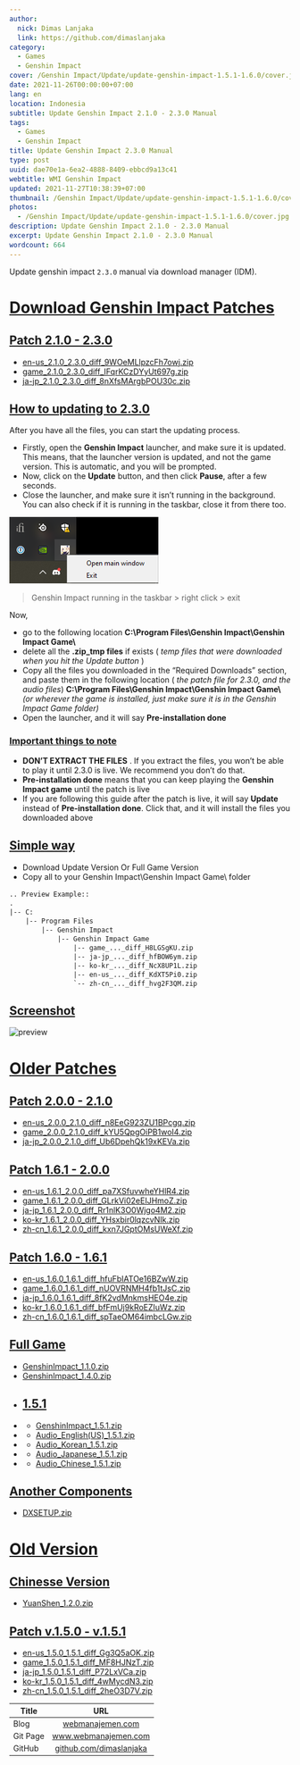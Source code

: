```yaml
---
author:
  nick: Dimas Lanjaka
  link: https://github.com/dimaslanjaka
category:
  - Games
  - Genshin Impact
cover: /Genshin Impact/Update/update-genshin-impact-1.5.1-1.6.0/cover.jpg
date: 2021-11-26T00:00:00+07:00
lang: en
location: Indonesia
subtitle: Update Genshin Impact 2.1.0 - 2.3.0 Manual
tags:
  - Games
  - Genshin Impact
title: Update Genshin Impact 2.3.0 Manual
type: post
uuid: dae70e1a-6ea2-4888-8409-ebbcd9a13c41
webtitle: WMI Genshin Impact
updated: 2021-11-27T10:38:39+07:00
thumbnail: /Genshin Impact/Update/update-genshin-impact-1.5.1-1.6.0/cover.jpg
photos:
  - /Genshin Impact/Update/update-genshin-impact-1.5.1-1.6.0/cover.jpg
description: Update Genshin Impact 2.1.0 - 2.3.0 Manual
excerpt: Update Genshin Impact 2.1.0 - 2.3.0 Manual
wordcount: 664
---
```


<p>Update genshin impact <code>2.3.0</code> manual via download manager (IDM).</p>

<h1 id="download-genshin-impact-patches" tabindex="-1"><a class="header-anchor" href="#download-genshin-impact-patches">Download Genshin Impact Patches</a></h1>
<h2 id="patch-2-1-0-2-3-0" tabindex="-1"><a class="header-anchor" href="#patch-2-1-0-2-3-0"></a><a href="update-genshin-impact-2.1.0-2.3.0.html">Patch 2.1.0 - 2.3.0</a></h2>
<ul>
<li><a href="https://autopatchhk.yuanshen.com/client_app/update/hk4e_global/10/en-us_2.1.0_2.3.0_diff_9WOeMLlpzcFh7owj.zip">en-us_2.1.0_2.3.0_diff_9WOeMLlpzcFh7owj.zip</a></li>
<li><a href="https://autopatchhk.yuanshen.com/client_app/update/hk4e_global/10/game_2.1.0_2.3.0_diff_IFqrKCzDYyUt697g.zip">game_2.1.0_2.3.0_diff_IFqrKCzDYyUt697g.zip</a></li>
<li><a href="https://autopatchhk.yuanshen.com/client_app/update/hk4e_global/10/ja-jp_2.1.0_2.3.0_diff_8nXfsMArgbPOU30c.zip">ja-jp_2.1.0_2.3.0_diff_8nXfsMArgbPOU30c.zip</a></li>
</ul>
<h2 id="how-to-updating-to-2-3-0" tabindex="-1"><a class="header-anchor" href="#how-to-updating-to-2-3-0">How to updating to 2.3.0</a></h2>
<p>After you have all the files, you can start the updating process.</p>
<ul>
<li>Firstly, open the <strong>Genshin Impact</strong> launcher, and make sure it is updated. This means, that the launcher version is updated, and not the game version. This is automatic, and you will be prompted.</li>
<li>Now, click on the <strong>Update</strong> button, and then click <strong>Pause</strong>, after a few seconds.</li>
<li>Close the launcher, and make sure it isn’t running in the background. You can also check if it is running in the taskbar, close it from there too.</li>
</ul>
<p><img src="update-genshin-impact-1.5.1-1.6.0/Genshin-Impact-in-Taskbar.png" alt="If you want to update to Genshin Impact 2.3.0 manually, you will need to close the launcher from the taskbar as well."></p>
<blockquote>
<p>Genshin Impact running in the taskbar &gt; right click &gt; exit</p>
</blockquote>
<p>Now,</p>
<ul>
<li>go to the following location <strong>C:\Program Files\Genshin Impact\Genshin Impact Game\</strong></li>
<li>delete all the <strong>.zip_tmp files</strong> if exists ( <em>temp files that were downloaded when you hit the Update button</em> )</li>
<li>Copy all the files you downloaded in the “Required Downloads” section, and paste them in the following location ( <em>the patch file for 2.3.0, and the audio files</em>) <strong>C:\Program Files\Genshin Impact\Genshin Impact Game\</strong> <em>(or wherever the game is installed, just make sure it is in the Genshin Impact Game folder)</em></li>
<li>Open the launcher, and it will say <strong>Pre-installation done</strong></li>
</ul>
<h3 id="important-things-to-note" tabindex="-1"><a class="header-anchor" href="#important-things-to-note">Important things to <strong>note</strong></a></h3>
<ul>
<li><strong>DON’T EXTRACT THE FILES</strong> . If you extract the files, you won’t be able to play it until 2.3.0 is live. We recommend you don’t do that.</li>
<li><strong>Pre-installation done</strong> means that you can keep playing the <strong>Genshin Impact game</strong> until the patch is live</li>
<li>If you are following this guide after the patch is live, it will say <strong>Update</strong> instead of <strong>Pre-installation done</strong>. Click that, and it will install the files you downloaded above</li>
</ul>
<h2 id="simple-way" tabindex="-1"><a class="header-anchor" href="#simple-way">Simple way</a></h2>
<ul>
<li>Download Update Version Or Full Game Version</li>
<li>Copy all to your Genshin Impact\Genshin Impact Game\ folder</li>
</ul>
<pre><code>.. Preview Example::
.
|-- C:
    |-- Program Files
        |-- Genshin Impact
            |-- Genshin Impact Game
                |-- game_..._diff_H8LGSgKU.zip
                |-- ja-jp_..._diff_hfBOW6ym.zip
                |-- ko-kr_..._diff_NcX8UP1L.zip
                |-- en-us_..._diff_KdXT5Pi0.zip
                `-- zh-cn_..._diff_hvg2F3QM.zip
</code></pre>
<h2 id="screenshot" tabindex="-1"><a class="header-anchor" href="#screenshot">Screenshot</a></h2>
<p><img src="https://i.imgur.com/zHDw2i0.png" alt="preview"></p>
<h1 id="older-patches" tabindex="-1"><a class="header-anchor" href="#older-patches">Older Patches</a></h1>
<h2 id="patch-2-0-0-2-1-0" tabindex="-1"><a class="header-anchor" href="#patch-2-0-0-2-1-0"></a><a href="update-genshin-impact-2.0.0-2.1.0.html">Patch 2.0.0 - 2.1.0</a></h2>
<ul>
<li><a href="https://autopatchhk.yuanshen.com/client_app/update/hk4e_global/10/en-us_2.0.0_2.1.0_diff_n8EeG923ZU1BPcgq.zip">en-us_2.0.0_2.1.0_diff_n8EeG923ZU1BPcgq.zip</a></li>
<li><a href="https://autopatchhk.yuanshen.com/client_app/update/hk4e_global/10/game_2.0.0_2.1.0_diff_kYU5QpgOiPB1woI4.zip">game_2.0.0_2.1.0_diff_kYU5QpgOiPB1woI4.zip</a></li>
<li><a href="https://autopatchhk.yuanshen.com/client_app/update/hk4e_global/10/ja-jp_2.0.0_2.1.0_diff_Ub6DpehQk19xKEVa.zip">ja-jp_2.0.0_2.1.0_diff_Ub6DpehQk19xKEVa.zip</a></li>
</ul>
<h2 id="patch-1-6-1-2-0-0" tabindex="-1"><a class="header-anchor" href="#patch-1-6-1-2-0-0"></a><a href="update-genshin-impact-1.6.1-2.0.0.html">Patch 1.6.1 - 2.0.0</a></h2>
<ul>
<li><a href="https://autopatchhk.yuanshen.com/client_app/update/hk4e_global/10/en-us_1.6.1_2.0.0_diff_pa7XSfuvwheYHlR4.zip">en-us_1.6.1_2.0.0_diff_pa7XSfuvwheYHlR4.zip</a></li>
<li><a href="https://autopatchhk.yuanshen.com/client_app/update/hk4e_global/10/game_1.6.1_2.0.0_diff_GLrkVi02eEIJHmoZ.zip">game_1.6.1_2.0.0_diff_GLrkVi02eEIJHmoZ.zip</a></li>
<li><a href="https://autopatchhk.yuanshen.com/client_app/update/hk4e_global/10/ja-jp_1.6.1_2.0.0_diff_Rr1nlK3O0Wjgo4M2.zip">ja-jp_1.6.1_2.0.0_diff_Rr1nlK3O0Wjgo4M2.zip</a></li>
<li><a href="https://autopatchhk.yuanshen.com/client_app/update/hk4e_global/10/ko-kr_1.6.1_2.0.0_diff_YHsxbir0lqzcvNIk.zip">ko-kr_1.6.1_2.0.0_diff_YHsxbir0lqzcvNIk.zip</a></li>
<li><a href="https://autopatchhk.yuanshen.com/client_app/update/hk4e_global/10/zh-cn_1.6.1_2.0.0_diff_kxn7JGptOMsUWeXf.zip">zh-cn_1.6.1_2.0.0_diff_kxn7JGptOMsUWeXf.zip</a></li>
</ul>
<h2 id="patch-1-6-0-1-6-1" tabindex="-1"><a class="header-anchor" href="#patch-1-6-0-1-6-1"></a><a href="update-genshin-impact-1.6.0-1.6.1.html">Patch 1.6.0 - 1.6.1</a></h2>
<ul>
<li><a href="https://autopatchhk.yuanshen.com/client_app/update/hk4e_global/10/en-us_1.6.0_1.6.1_diff_hfuFbIATOe16BZwW.zip">en-us_1.6.0_1.6.1_diff_hfuFbIATOe16BZwW.zip</a></li>
<li><a href="https://autopatchhk.yuanshen.com/client_app/update/hk4e_global/10/game_1.6.0_1.6.1_diff_nUOVRNMH4fb1tJsC.zip">game_1.6.0_1.6.1_diff_nUOVRNMH4fb1tJsC.zip</a></li>
<li><a href="https://autopatchhk.yuanshen.com/client_app/update/hk4e_global/10/ja-jp_1.6.0_1.6.1_diff_8fK2vdMnkmsHEO4e.zip">ja-jp_1.6.0_1.6.1_diff_8fK2vdMnkmsHEO4e.zip</a></li>
<li><a href="https://autopatchhk.yuanshen.com/client_app/update/hk4e_global/10/ko-kr_1.6.0_1.6.1_diff_bfFmUj9kRoEZIuWz.zip">ko-kr_1.6.0_1.6.1_diff_bfFmUj9kRoEZIuWz.zip</a></li>
<li><a href="https://autopatchhk.yuanshen.com/client_app/update/hk4e_global/10/zh-cn_1.6.0_1.6.1_diff_spTaeOM64imbcLGw.zip">zh-cn_1.6.0_1.6.1_diff_spTaeOM64imbcLGw.zip</a></li>
</ul>
<h2 id="full-game" tabindex="-1"><a class="header-anchor" href="#full-game">Full Game</a></h2>
<ul>
<li><a href="https://autopatchhk.yuanshen.com/client_app/pc_mihoyo/20201111_8e266b33e565ddf8/GenshinImpact_1.1.0.zip">GenshinImpact_1.1.0.zip</a></li>
<li><a href="https://autopatchhk.yuanshen.com/client_app/pc_mihoyo/20210317_67c8f1002bb26672/GenshinImpact_1.4.0.zip">GenshinImpact_1.4.0.zip</a></li>
<li>
<h2 id="1-5-1" tabindex="-1"><a class="header-anchor" href="#1-5-1">1.5.1</a></h2>
</li>
<li>
<ul>
<li><a href="https://autopatchhk.yuanshen.com/client_app/pc_mihoyo/20210430_27ad367085356fd4/GenshinImpact_1.5.1.zip">GenshinImpact_1.5.1.zip</a></li>
</ul>
</li>
<li>
<ul>
<li><a href="https://autopatchhk.yuanshen.com/client_app/pc_mihoyo/20210430_27ad367085356fd4/Audio_English(US)_1.5.1.zip">Audio_English(US)_1.5.1.zip</a></li>
</ul>
</li>
<li>
<ul>
<li><a href="https://autopatchhk.yuanshen.com/client_app/pc_mihoyo/20210430_27ad367085356fd4/Audio_Korean_1.5.1.zip">Audio_Korean_1.5.1.zip</a></li>
</ul>
</li>
<li>
<ul>
<li><a href="https://autopatchhk.yuanshen.com/client_app/pc_mihoyo/20210430_27ad367085356fd4/Audio_Japanese_1.5.1.zip">Audio_Japanese_1.5.1.zip</a></li>
</ul>
</li>
<li>
<ul>
<li><a href="https://autopatchhk.yuanshen.com/client_app/pc_mihoyo/20210430_27ad367085356fd4/Audio_Chinese_1.5.1.zip">Audio_Chinese_1.5.1.zip</a></li>
</ul>
</li>
</ul>
<h2 id="another-components" tabindex="-1"><a class="header-anchor" href="#another-components">Another Components</a></h2>
<ul>
<li><a href="https://autopatchhk.yuanshen.com/client_app/plugins/DXSETUP.zip">DXSETUP.zip</a></li>
</ul>
<h1 id="old-version" tabindex="-1"><a class="header-anchor" href="#old-version">Old Version</a></h1>
<h2 id="chinesse-version" tabindex="-1"><a class="header-anchor" href="#chinesse-version">Chinesse Version</a></h2>
<ul>
<li><a href="https://autopatchhk.yuanshen.com/client_app/update/hk4e_global/10/YuanShen_1.2.0.zip">YuanShen_1.2.0.zip</a></li>
</ul>
<h2 id="patch-v-1-5-0-v-1-5-1" tabindex="-1"><a class="header-anchor" href="#patch-v-1-5-0-v-1-5-1">Patch v.1.5.0 - v.1.5.1</a></h2>
<ul>
<li><a href="https://autopatchhk.yuanshen.com/client_app/update/hk4e_global/10/en-us_1.5.0_1.5.1_diff_Gg3Q5aOK.zip">en-us_1.5.0_1.5.1_diff_Gg3Q5aOK.zip</a></li>
<li><a href="https://autopatchhk.yuanshen.com/client_app/update/hk4e_global/10/game_1.5.0_1.5.1_diff_MF8HJNzT.zip">game_1.5.0_1.5.1_diff_MF8HJNzT.zip</a></li>
<li><a href="https://autopatchhk.yuanshen.com/client_app/update/hk4e_global/10/ja-jp_1.5.0_1.5.1_diff_P72LxVCa.zip">ja-jp_1.5.0_1.5.1_diff_P72LxVCa.zip</a></li>
<li><a href="https://autopatchhk.yuanshen.com/client_app/update/hk4e_global/10/ko-kr_1.5.0_1.5.1_diff_4wMycdN3.zip">ko-kr_1.5.0_1.5.1_diff_4wMycdN3.zip</a></li>
<li><a href="https://autopatchhk.yuanshen.com/client_app/update/hk4e_global/10/zh-cn_1.5.0_1.5.1_diff_2heO3D7V.zip">zh-cn_1.5.0_1.5.1_diff_2heO3D7V.zip</a></li>
</ul>
<table>
<thead>
<tr>
<th>Title</th>
<th style="text-align:center">URL</th>
</tr>
</thead>
<tbody>
<tr>
<td>Blog</td>
<td style="text-align:center"><a href="https://webmanajemen.com">webmanajemen.com</a></td>
</tr>
<tr>
<td>Git Page</td>
<td style="text-align:center"><a href="https://www.webmanajemen.com">www.webmanajemen.com</a></td>
</tr>
<tr>
<td>GitHub</td>
<td style="text-align:center"><a href="https://github.com/dimaslanjaka">github.com/dimaslanjaka</a></td>
</tr>
</tbody>
</table>

